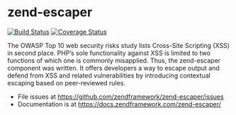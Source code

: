 # zend-escaper

[![Build Status](https://secure.travis-ci.org/zendframework/zend-escaper.svg?branch=master)](https://secure.travis-ci.org/zendframework/zend-escaper)
[![Coverage Status](https://coveralls.io/repos/github/zendframework/zend-escaper/badge.svg?branch=master)](https://coveralls.io/github/zendframework/zend-escaper?branch=master)

The OWASP Top 10 web security risks study lists Cross-Site Scripting (XSS) in
second place. PHP’s sole functionality against XSS is limited to two functions
of which one is commonly misapplied. Thus, the zend-escaper component was written.
It offers developers a way to escape output and defend from XSS and related
vulnerabilities by introducing contextual escaping based on peer-reviewed rules.

- File issues at https://github.com/zendframework/zend-escaper/issues
- Documentation is at https://docs.zendframework.com/zend-escaper/
